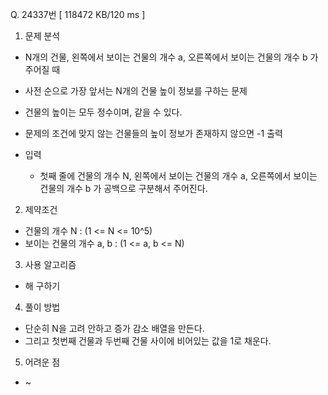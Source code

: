 Q. 24337번 [ 118472 KB/120 ms ]

1. 문제 분석
- N개의 건물, 왼쪽에서 보이는 건물의 개수 a, 오른쪽에서 보이는 건물의 개수 b 가 주어질 때
- 사전 순으로 가장 앞서는 N개의 건물 높이 정보를 구하는 문제
- 건물의 높이는 모두 정수이며, 같을 수 있다.
- 문제의 조건에 맞지 않는 건물들의 높이 정보가 존재하지 않으면 -1 출력


- 입력
  - 첫째 줄에 건물의 개수 N, 왼쪽에서 보이는 건물의 개수 a, 오른쪽에서 보이는 건물의 개수 b 가 공백으로 구분해서 주어진다.

2. 제약조건
- 건물의 개수 N : (1 <= N <= 10^5)
- 보이는 건물의 개수 a, b : (1 <= a, b <= N)

3. 사용 알고리즘
- 해 구하기

4. 풀이 방법
- 단순히 N을 고려 안하고 증가 감소 배열을 만든다.
- 그리고 첫번째 건물과 두번째 건물 사이에 비어있는 값을 1로 채운다.

5. 어려운 점
- ~